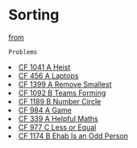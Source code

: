 # Sorting

<a href="https://github.com/the-hyp0cr1t3/CC/blob/master/Beginner%20Topics/%5BS1%5D%20Greed%20is%20good%2C%20sort%20of/%5BEP%203%5D%20Sorting.md"> from</a>

`Problems`

<li><a href="https://codeforces.com/contest/1041/problem/A">CF 1041 A Heist</a></li>
<li><a href="https://codeforces.com/problemset/problem/456/A">CF 456 A Laptops</a></li>
<li><a href="https://codeforces.com/problemset/problem/1399/A">CF 1399 A Remove Smallest</a></li>
<li><a href="https://codeforces.com/problemset/problem/1092/B">CF 1092 B Teams Forming</a></li>
<li><a href="https://codeforces.com/problemset/problem/1189/B">CF 1189 B Number Circle</a></li>
<li><a href="https://codeforces.com/problemset/problem/984/A">CF 984 A Game</a></li>
<li><a href="https://codeforces.com/problemset/problem/339/A">CF 339 A Helpful Maths</a></li>
<li><a href="https://codeforces.com/problemset/problem/977/C">CF 977 C Less or Equal</a></li>
<li><a href="https://codeforces.com/problemset/problem/1174/B">CF 1174 B Ehab Is an Odd Person</a></li>



